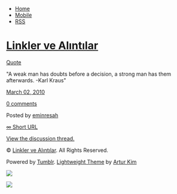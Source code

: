 -   [Home](/)
-   [Mobile](/mobile)
-   [RSS](http://eminresah.tumblr.com/rss)

[Linkler ve Alıntılar](/)
=========================

[Quote](http://eminresah.tumblr.com/post/421119061/a-weak-man-has-doubts-before-a-decision-a-strong)

"A weak man has doubts before a decision, a strong man has them
afterwards. -Karl Kraus"

[March 02,
2010](http://eminresah.tumblr.com/post/421119061/a-weak-man-has-doubts-before-a-decision-a-strong)

[0
comments](http://eminresah.tumblr.com/post/421119061/a-weak-man-has-doubts-before-a-decision-a-strong#disqus_thread)

Posted by [eminresah](http://eminresah.tumblr.com/)

[∞ Short URL](http://tmblr.co/ZWS1OyP6SHL)

[View the discussion thread.](http://erblog.disqus.com/?url=ref)

© [Linkler ve Alıntılar](/). All Rights Reserved.

Powered by [Tumblr](http://tumblr.com). [Lightweight
Theme](http://www.tumblr.com/theme/10820) by [Artur
Kim](http://arturkim.com)

![](https://px.srvcs.tumblr.com/impixu?T=1434918893&J=eyJ0eXBlIjoidXJsIiwidXJsIjoiaHR0cDpcL1wvZW1pbnJlc2FoLnR1bWJsci5jb21cL3Bvc3RcLzQyMTExOTA2MVwvYS13ZWFrLW1hbi1oYXMtZG91YnRzLWJlZm9yZS1hLWRlY2lzaW9uLWEtc3Ryb25nIiwicmVxdHlwZSI6MCwicm91dGUiOiJcL3Bvc3RcLzppZFwvOnN1bW1hcnkiLCJub3NjcmlwdCI6MX0=&U=KJFBMHOPCH&K=8ed0caa51715e7071b292910e3fee4b82bf0f5ee67160c0ec3d8b4bcfe89710a&R=)

![](https://px.srvcs.tumblr.com/impixu?T=1434918893&J=eyJ0eXBlIjoicG9zdCIsInVybCI6Imh0dHA6XC9cL2VtaW5yZXNhaC50dW1ibHIuY29tXC9wb3N0XC80MjExMTkwNjFcL2Etd2Vhay1tYW4taGFzLWRvdWJ0cy1iZWZvcmUtYS1kZWNpc2lvbi1hLXN0cm9uZyIsInJlcXR5cGUiOjAsInJvdXRlIjoiXC9wb3N0XC86aWRcLzpzdW1tYXJ5IiwicG9zdHMiOlt7InBvc3RpZCI6IjQyMTExOTA2MSIsImJsb2dpZCI6IjM2NDgwMjgiLCJzb3VyY2UiOjMzfV0sIm5vc2NyaXB0IjoxfQ==&U=CIAFIGCLAD&K=c8e85feea16464f27670106ce020d76ef7998626efac4c5221ab16018996bfbd&R=)

